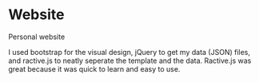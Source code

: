 # Website
Personal website

I used bootstrap for the visual design, jQuery to get my data (JSON) files, and ractive.js to neatly seperate the template and the data. Ractive.js was great because it was quick to learn and easy to use.
